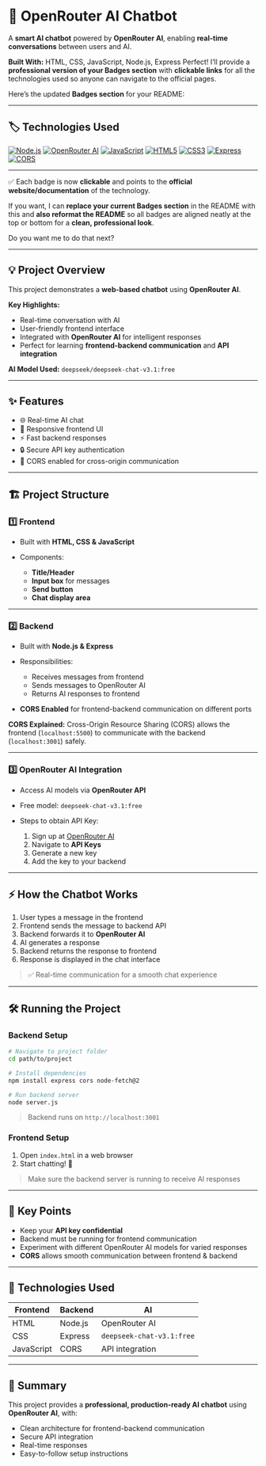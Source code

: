 # 🚀 OpenRouter AI Chatbot

A **smart AI chatbot** powered by **OpenRouter AI**, enabling **real-time conversations** between users and AI.

**Built With:** HTML, CSS, JavaScript, Node.js, Express
Perfect! I’ll provide a **professional version of your Badges section** with **clickable links** for all the technologies used so anyone can navigate to the official pages.

Here’s the updated **Badges section** for your README:

---

## 🏷 Technologies Used

[![Node.js](https://img.shields.io/badge/Node.js-339933?style=for-the-badge\&logo=node.js\&logoColor=white)](https://nodejs.org/)
[![OpenRouter AI](https://img.shields.io/badge/OpenRouter-AI-blue?style=for-the-badge)](https://openrouter.ai/)
[![JavaScript](https://img.shields.io/badge/JavaScript-F7DF1E?style=for-the-badge\&logo=javascript\&logoColor=black)](https://developer.mozilla.org/en-US/docs/Web/JavaScript)
[![HTML5](https://img.shields.io/badge/HTML5-E34F26?style=for-the-badge\&logo=html5\&logoColor=white)](https://developer.mozilla.org/en-US/docs/Web/HTML)
[![CSS3](https://img.shields.io/badge/CSS3-1572B6?style=for-the-badge\&logo=css3\&logoColor=white)](https://developer.mozilla.org/en-US/docs/Web/CSS)
[![Express](https://img.shields.io/badge/Express-000000?style=for-the-badge\&logo=express\&logoColor=white)](https://expressjs.com/)
[![CORS](https://img.shields.io/badge/CORS-FF6F61?style=for-the-badge)](https://developer.mozilla.org/en-US/docs/Web/HTTP/CORS)

---

✅ Each badge is now **clickable** and points to the **official website/documentation** of the technology.

If you want, I can **replace your current Badges section** in the README with this and **also reformat the README** so all badges are aligned neatly at the top or bottom for a **clean, professional look**.

Do you want me to do that next?

---

## 💡 Project Overview

This project demonstrates a **web-based chatbot** using **OpenRouter AI**.

**Key Highlights:**

* Real-time conversation with AI
* User-friendly frontend interface
* Integrated with **OpenRouter AI** for intelligent responses
* Perfect for learning **frontend-backend communication** and **API integration**

**AI Model Used:** `deepseek/deepseek-chat-v3.1:free`

---

## ✨ Features

* 🌐 Real-time AI chat
* 🎨 Responsive frontend UI
* ⚡ Fast backend responses
* 🔒 Secure API key authentication
* 🌟 CORS enabled for cross-origin communication

---

## 🏗 Project Structure

### 1️⃣ Frontend

* Built with **HTML, CSS & JavaScript**
* Components:

  * **Title/Header**
  * **Input box** for messages
  * **Send button**
  * **Chat display area**

---

### 2️⃣ Backend

* Built with **Node.js & Express**
* Responsibilities:

  * Receives messages from frontend
  * Sends messages to OpenRouter AI
  * Returns AI responses to frontend
* **CORS Enabled** for frontend-backend communication on different ports

**CORS Explained:**
Cross-Origin Resource Sharing (CORS) allows the frontend (`localhost:5500`) to communicate with the backend (`localhost:3001`) safely.

---

### 3️⃣ OpenRouter AI Integration

* Access AI models via **OpenRouter API**
* Free model: `deepseek-chat-v3.1:free`
* Steps to obtain API Key:

  1. Sign up at [OpenRouter AI](https://openrouter.ai/)
  2. Navigate to **API Keys**
  3. Generate a new key
  4. Add the key to your backend

---

## ⚡ How the Chatbot Works

1. User types a message in the frontend
2. Frontend sends the message to backend API
3. Backend forwards it to **OpenRouter AI**
4. AI generates a response
5. Backend returns the response to frontend
6. Response is displayed in the chat interface

> ✅ Real-time communication for a smooth chat experience

---

## 🛠 Running the Project

### Backend Setup

```bash
# Navigate to project folder
cd path/to/project

# Install dependencies
npm install express cors node-fetch@2

# Run backend server
node server.js
```

> Backend runs on `http://localhost:3001`

### Frontend Setup

1. Open `index.html` in a web browser
2. Start chatting! 💬

> Make sure the backend server is running to receive AI responses

---

## 🔑 Key Points

* Keep your **API key confidential**
* Backend must be running for frontend communication
* Experiment with different OpenRouter AI models for varied responses
* **CORS** allows smooth communication between frontend & backend

---

## 🧰 Technologies Used

| Frontend   | Backend | AI                        |
| ---------- | ------- | ------------------------- |
| HTML       | Node.js | OpenRouter AI             |
| CSS        | Express | `deepseek-chat-v3.1:free` |
| JavaScript | CORS    | API integration           |


---

## 📌 Summary

This project provides a **professional, production-ready AI chatbot** using **OpenRouter AI**, with:

* Clean architecture for frontend-backend communication
* Secure API integration
* Real-time responses
* Easy-to-follow setup instructions
